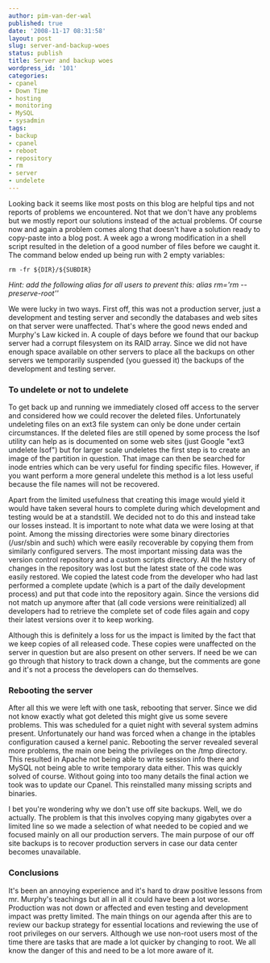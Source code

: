 ```yaml
---
author: pim-van-der-wal
published: true
date: '2008-11-17 08:31:58'
layout: post
slug: server-and-backup-woes
status: publish
title: Server and backup woes
wordpress_id: '101'
categories:
- cpanel
- Down Time
- hosting
- monitoring
- MySQL
- sysadmin
tags:
- backup
- cpanel
- reboot
- repository
- rm
- server
- undelete
---
```


Looking back it seems like most posts on this blog are helpful tips and not reports of problems we encountered. Not that we don't have any problems but we mostly report our solutions instead of the actual problems. Of course now and again a problem comes along that doesn't have a solution ready to copy-paste into a blog post. A week ago a wrong modification in a shell script resulted in the deletion of a good number of files before we caught it. The command below ended up being run with 2 empty variables:

`rm -fr ${DIR}/${SUBDIR}`

_Hint: add the following alias for all users to prevent this: alias rm='rm --preserve-root''_

We were lucky in two ways. First off, this was not a production server, just a development and testing server and secondly the databases and web sites on that server were unaffected. That's where the good news ended and Murphy's Law kicked in. A couple of days before we found that our backup server had a corrupt filesystem on its RAID array. Since we did not have enough space available on other servers to place all the backups on other servers we temporarily suspended (you guessed it) the backups of the development and testing server.




### To undelete or not to undelete


To get back up and running we immediately closed off access to the server and considered how we could recover the deleted files. Unfortunately undeleting files on an ext3 file system can only be done under certain circumstances. If the deleted files are still opened by some process the lsof utility can help as is documented on some web sites (just Google "ext3 undelete lsof") but for larger scale undeletes the first step is to create an image of the partition in question. That image can then be searched for inode entries which can be very useful for finding specific files. However, if you want perform a more general undelete this method is a lot less useful because the file names will not be recovered.

Apart from the limited usefulness that creating this image would yield it would have taken several hours to complete during which development and testing would be at a standstill. We decided not to do this and instead take our losses instead. It is important to note what data we were losing at that point. Among the missing directories were some binary directories (/usr/sbin and such) which were easily recoverable by copying them from similarly configured servers. The most important missing data was the version control repository and a custom scripts directory. All the history of changes in the repository was lost but the latest state of the code was easily restored. We copied the latest code from the developer who had last performed a complete update (which is a part of the daily development process) and put that code into the repository again. Since the versions did not match up anymore after that (all code versions were reinitialized) all developers had to retrieve the complete set of code files again and copy their latest versions over it to keep working.

Although this is definitely a loss for us the impact is limited by the fact that we keep copies of all released code. These copies were unaffected on the server in question but are also present on other servers. If need be we can go through that history to track down a change, but the comments are gone and it's not a process the developers can do themselves.


### Rebooting the server


After all this we were left with one task, rebooting that server. Since we did not know exactly what got deleted this might give us some severe problems. This was scheduled for a quiet night with several system admins present. Unfortunately our hand was forced when a change in the iptables configuration caused a kernel panic. Rebooting the server revealed several more problems, the main one being the privileges on the /tmp directory. This resulted in Apache not being able to write session info there and MySQL not being able to write temporary data either. This was quickly solved of course. Without going into too many details the final action we took was to update our Cpanel. This reinstalled many missing scripts and binaries.

I bet you're wondering why we don't use off site backups. Well, we do actually. The problem is that this involves copying many gigabytes over a limited line so we made a selection of what needed to be copied and we focused mainly on all our production servers. The main purpose of our off site backups is to recover production servers in case our data center becomes unavailable.


### Conclusions


It's been an annoying experience and it's hard to draw positive lessons from mr. Murphy's teachings but all in all it could have been a lot worse. Production was not down or affected and even testing and development impact was pretty limited. The main things on our agenda after this are to review our backup strategy for essential locations and reviewing the use of root privileges on our servers. Although we use non-root users most of the time there are tasks that are made a lot quicker by changing to root. We all know the danger of this and need to be a lot more aware of it.
